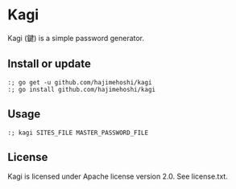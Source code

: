 # Kagi

Kagi (鍵) is a simple password generator.

## Install or update

```
:; go get -u github.com/hajimehoshi/kagi 
:; go install github.com/hajimehoshi/kagi 
```

## Usage

```
:; kagi SITES_FILE MASTER_PASSWORD_FILE
```

## License

Kagi is licensed under Apache license version 2.0. See license.txt.
